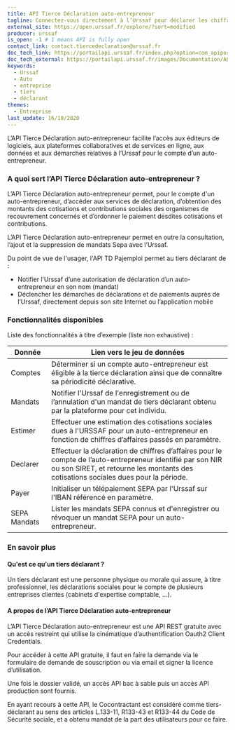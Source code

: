 ```yaml
---
title: API Tierce Déclaration auto-entrepreneur
tagline: Connectez-vous directement à l’Urssaf pour déclarer les chiffres d’affaires pour le compte d’un auto-entrepreneur en tant que tiers déclarant
external_site: https://open.urssaf.fr/explore/?sort=modified
producer: urssaf
is_open: -1 # 1 means API is fully open
contact_link: contact.tiercedeclaration@urssaf.fr
doc_tech_link: https://portailapi.urssaf.fr/index.php?option=com_apiportal&view=definition&managerId=1&menuId=181&format=raw&stateReturn=L2ZyLz9JdGVtaWQ9MTgxJmFwaUlkPWNiNTUwNDk4LWMyOGItNGJiMS05MGUwLTliYjlkMjdlMTI0NCZhcGlOYW1lPUFQSSUyMFRpZXJjZSUyMERlY2xhcmF0aW9uJTIwYXV0by1lbnRyZXByZW5ldXImYXBpVmVyc2lvbj0xLjIuMCZhcGl0YWI9dGVzdHMmbWFuYWdlcklkPTEmbWVudUlkPTE4MSZvcHRpb249Y29tX2FwaXBvcnRhbCZyZW5kZXJUb29sPTImdHlwZT1yZXN0JnVzYWdlPWFwaSZ2aWV3PWFwaXRlc3Rlcg==&path=%2Fdiscovery%2Fswagger%2Fapi%2Fid%2Fcb550498-c28b-4bb1-90e0-9bb9d27e1244%3FswaggerVersion%3D2.0%26filename%3DAPI%2520Tierce%2520Declaration%2520auto-entrepreneur.json%26extensions%3Dfalse
doc_tech_external: https://portailapi.urssaf.fr/images/Documentation/ACOSS-Documentation-API-TDAEV1_v12.pdf
keywords:
  - Urssaf
  - Auto
  - entreprise
  - tiers
  - déclarant
themes:
  - Entreprise
last_update: 16/10/2020
---
```


L’API Tierce Déclaration auto-entrepreneur facilite l’accès aux éditeurs de logiciels, aux plateformes collaboratives et de services en ligne, aux données et aux démarches relatives à l’Urssaf pour le compte d’un auto-entrepreneur.

### A quoi sert l’API Tierce Déclaration auto-entrepreneur ?

L’API Tierce Déclaration auto-entrepreneur permet, pour le compte d'un auto-entrepreneur, d’accéder aux services de déclaration, d’obtention des montants des cotisations et contributions sociales des organismes de recouvrement concernés et d’ordonner le paiement desdites cotisations et contributions.

L’API Tierce Déclaration auto-entrepreneur permet en outre la consultation, l’ajout et la suppression de mandats Sepa avec l’Urssaf.

Du point de vue de l'usager, l'API TD Pajemploi permet au tiers déclarant de :

- Notifier l’Urssaf d’une autorisation de déclaration d’un auto-entrepreneur en son nom (mandat)
- Déclencher les démarches de déclarations et de paiements auprès de l’Urssaf, directement depuis son site Internet ou l’application mobile

### Fonctionnalités disponibles

Liste des fonctionnalités à titre d’exemple (liste non exhaustive) :

| Donnée       | Lien vers le jeu de données                                                                                                                                                                       |
| ------------ | ------------------------------------------------------------------------------------------------------------------------------------------------------------------------------------------------- |
| Comptes      | Déterminer si un compte auto-entrepreneur est éligible à la tierce déclaration ainsi que de connaître sa périodicité déclarative.                                                                 |
| Mandats      | Notifier l'Urssaf de l'enregistrement ou de l’annulation d'un mandat de tiers déclarant obtenu par la plateforme pour cet individu.                                                               |
| Estimer      | Effectuer une estimation des cotisations sociales dues à l'URSSAF pour un auto-entrepreneur en fonction de chiffres d’affaires passés en paramètre.                                               |
| Declarer     | Effectuer la déclaration de chiffres d’affaires pour le compte de l’auto-entrepreneur identifié par son NIR ou son SIRET, et retourne les montants des cotisations sociales dues pour la période. |
| Payer        | Initialiser un télépaiement SEPA par l'Urssaf sur l'IBAN référencé en paramètre.                                                                                                                  |
| SEPA Mandats | Lister les mandats SEPA connus et d'enregistrer ou révoquer un mandat SEPA pour un auto-entrepreneur.                                                                                             |

### En savoir plus

#### Qu'est ce qu'un tiers déclarant ?

Un tiers déclarant est une personne physique ou morale qui assure, à titre professionnel, les déclarations sociales pour le compte de plusieurs entreprises clientes (cabinets d'expertise comptable, …).

#### A propos de l’API Tierce Déclaration auto-entrepreneur

L’API Tierce Déclaration auto-entrepreneur est une API REST gratuite avec un accès restreint qui utilise la cinématique d’authentification Oauth2 Client Credentials.

Pour accéder à cette API gratuite, il faut en faire la demande via le formulaire de demande de souscription ou via email et signer la licence d’utilisation.

Une fois le dossier validé, un accès API bac à sable puis un accès API production sont fournis.

En ayant recours à cette API, le Cocontractant est considéré comme tiers-déclarant au sens des articles L.133-11, R133-43 et R133-44 du Code de Sécurité sociale, et a obtenu mandat de la part des utilisateurs pour ce faire.
